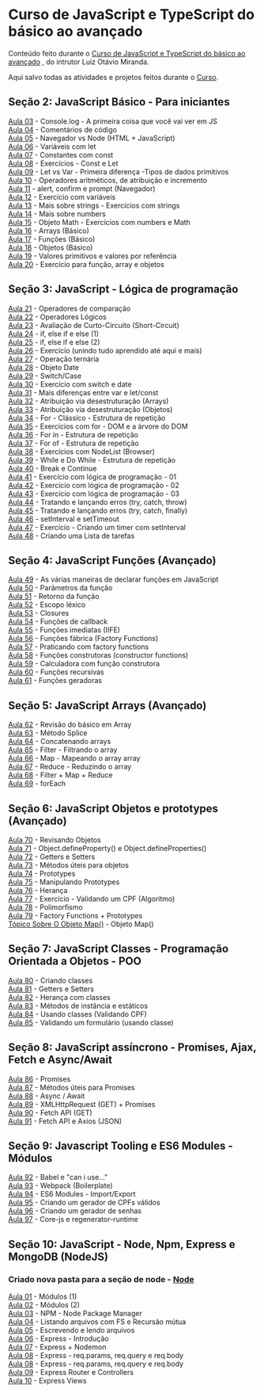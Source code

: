 # Curso de JavaScript e TypeScript do básico ao avançado

Conteúdo feito durante o [Curso de JavaScript e TypeScript do básico ao avançado](https://www.udemy.com/course/curso-de-javascript-moderno-do-basico-ao-avancado/
) , do intrutor Luiz Otávio Miranda.

Aqui salvo todas as atividades e projetos feitos durante o [Curso](https://www.udemy.com/course/curso-de-javascript-moderno-do-basico-ao-avancado/
).

## Seção 2: JavaScript Básico - Para iniciantes  
[Aula 03](aula03/) - Console.log - A primeira coisa que você vai ver em JS  
[Aula 04](aula04/) - Comentários de código  
[Aula 05](aula05/) - Navegador vs Node (HTML + JavaScript)  
[Aula 06](aula06/) - Variáveis com let  
[Aula 07](aula07/) - Constantes com const   
[Aula 08](aula08/) - Exercícios - Const e Let  
[Aula 09](aula09/) - Let vs Var - Primeira diferença -Tipos de dados primitivos  
[Aula 10](aula10/) - Operadores aritméticos, de atribuição e incremento  
[Aula 11](aula11/) - alert, confirm e prompt (Navegador)  
[Aula 12](aula12/) - Exercício com variáveis  
[Aula 13](aula13/) - Mais sobre strings - Exercícios com strings  
[Aula 14](aula14/) - Mais sobre numbers  
[Aula 15](aula15/) - Objeto Math - Exercícios com numbers e Math  
[Aula 16](aula16/) - Arrays (Básico)  
[Aula 17](aula17/) - Funções (Básico)  
[Aula 18](aula18/) - Objetos (Básico)  
[Aula 19](aula19/) - Valores primitivos e valores por referência  
[Aula 20](aula20/) - Exercício para função, array e objetos  

## Seção 3: JavaScript - Lógica de programação  
[Aula 21](aula21/) - Operadores de comparação  
[Aula 22](aula22/) - Operadores Lógicos  
[Aula 23](aula23/) - Avaliação de Curto-Circuito (Short-Circuit)  
[Aula 24](aula24/) - if, else if e else (1)  
[Aula 25](aula25/) - if, else if e else (2)  
[Aula 26](aula26/) - Exercício (unindo tudo aprendido até aqui e mais)  
[Aula 27](aula27/) - Operação ternária  
[Aula 28](aula28/) - Objeto Date  
[Aula 29](aula29/) - Switch/Case  
[Aula 30](aula30/) - Exercício com switch e date  
[Aula 31](aula31/) - Mais diferenças entre var e let/const  
[Aula 32](aula32/) - Atribuição via desestruturação (Arrays)  
[Aula 33](aula33/) - Atribuição via desestruturação (Objetos)  
[Aula 34](aula34/) - For - Clássico - Estrutura de repetição  
[Aula 35](aula35/) - Exercícios com for - DOM e a árvore do DOM  
[Aula 36](aula36/) - For in - Estrutura de repetição  
[Aula 37](aula37/) - For of - Estrutura de repetição  
[Aula 38](aula38/) - Exercícios com NodeList (Browser)  
[Aula 39](aula39/) - While e Do While - Estrutura de repetição  
[Aula 40](aula40/) - Break e Continue  
[Aula 41](aula41/) - Exercício com lógica de programação - 01  
[Aula 42](aula42/) - Exercício com lógica de programação - 02  
[Aula 43](aula43/) - Exercício com lógica de programação - 03  
[Aula 44](aula44/) - Tratando e lançando erros (try, catch, throw)  
[Aula 45](aula45/) - Tratando e lançando erros (try, catch, finally)  
[Aula 46](aula46/) - setInterval e setTimeout  
[Aula 47](aula47/) - Exercício - Criando um timer com setInterval  
[Aula 48](aula48/) - Criando uma Lista de tarefas  

## Seção 4: JavaScript Funções (Avançado)  
[Aula 49](aula49/) - As várias maneiras de declarar funções em JavaScript  
[Aula 50](aula50/) - Parâmetros da função  
[Aula 51](aula51/) - Retorno da função  
[Aula 52](aula52/) - Escopo léxico  
[Aula 53](aula53/) - Closures  
[Aula 54](aula54/) - Funções de callback  
[Aula 55](aula55/) - Funções imediatas (IIFE)  
[Aula 56](aula56/) - Funções fábrica (Factory Functions)  
[Aula 57](aula57/) - Praticando com factory functions  
[Aula 58](aula58/) - Funções construtoras (constructor functions)  
[Aula 59](aula59/) - Calculadora com função construtora  
[Aula 60](aula60/) - Funções recursivas  
[Aula 61](aula61/) - Funções geradoras  

## Seção 5: JavaScript Arrays (Avançado)  
[Aula 62](aula62/) - Revisão do básico em Array  
[Aula 63](aula63/) - Método Splice  
[Aula 64](aula64/) - Concatenando arrays  
[Aula 65](aula65/) - Filter - Filtrando o array  
[Aula 66](aula66/) - Map - Mapeando o array array  
[Aula 67](aula67/) - Reduce - Reduzindo o array  
[Aula 68](aula68/) - Filter + Map + Reduce  
[Aula 69](aula69/) - forEach  

## Seção 6: JavaScript Objetos e prototypes (Avançado)  
[Aula 70](aula70/) - Revisando Objetos  
[Aula 71](aula71/) - Object.defineProperty() e Object.defineProperties()  
[Aula 72](aula72/) - Getters e Setters  
[Aula 73](aula73/) - Métodos úteis para objetos  
[Aula 74](aula74/) - Prototypes  
[Aula 75](aula75/) - Manipulando Prototypes  
[Aula 76](aula76/) - Herança  
[Aula 77](aula77/) - Exercício - Validando um CPF (Algoritmo)  
[Aula 78](aula78/) - Polimorfismo  
[Aula 79](aula79/) - Factory Functions + Prototypes  
[Tópico Sobre O Objeto Map()](topicoObjetoMap/) - Objeto Map()  

## Seção 7: JavaScript Classes - Programação Orientada a Objetos - POO  
[Aula 80](aula80/) - Criando classes  
[Aula 81](aula81/) - Getters e Setters  
[Aula 82](aula82/) - Herança com classes  
[Aula 83](aula83/) - Métodos de instância e estáticos  
[Aula 84](aula84/) - Usando classes (Validando CPF)  
[Aula 85](aula85/) - Validando um formulário (usando classe)  

## Seção 8: JavaScript assíncrono - Promises, Ajax, Fetch e Async/Await  
[Aula 86](aula86/) - Promises  
[Aula 87](aula87/) - Métodos úteis para Promises  
[Aula 88](aula88/) - Async / Await  
[Aula 89](aula89/) - XMLHttpRequest (GET) + Promises  
[Aula 90](aula90/) - Fetch API (GET)  
[Aula 91](aula91/) - Fetch API e Axios (JSON)  

## Seção 9: Javascript Tooling e ES6 Modules - Módulos  
[Aula 92](aula92/) - Babel e "can i use..."  
[Aula 93](aula93/) - Webpack (Boilerplate)  
[Aula 94](aula94/) - ES6 Modules - Import/Export  
[Aula 95](aula95/) - Criando um gerador de CPFs válidos  
[Aula 96](aula96/) - Criando um gerador de senhas  
[Aula 97](aula97/) - Core-js e regenerator-runtime  

## Seção 10: JavaScript - Node, Npm, Express e MongoDB (NodeJS)  
### Criado nova pasta para a seção de node - [Node](node/)  
[Aula 01](aula01/) - Módulos (1)  
[Aula 02](aula02/) - Módulos (2)  
[Aula 03](aula03/) - NPM - Node Package Manager  
[Aula 04](aula04/) - Listando arquivos com FS e Recursão mútua  
[Aula 05](aula05/) - Escrevendo e lendo arquivos  
[Aula 06](aula06/) - Express - Introdução  
[Aula 07](aula07/) - Express + Nodemon  
[Aula 08](aula08/) - Express - req.params, req.query e req.body  
[Aula 08](aula08/) - Express - req.params, req.query e req.body  
[Aula 09](aula09/) - Express Router e Controllers  
[Aula 10](aula10/) - Express Views  
